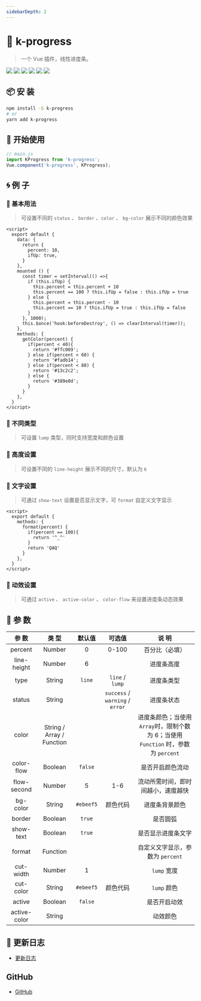 ```yaml
---
sidebarDepth: 2
---
```


# 🌈 k-progress

> 一个 Vue 插件，线性进度条。

![](https://img.shields.io/npm/v/k-progress?color=success&style=flat-square)
![](https://img.shields.io/github/languages/top/xrkffgg/k-progress?style=flat-square)
![](https://img.shields.io/github/languages/code-size/xrkffgg/k-progress?color=orange&style=flat-square)
![](https://img.shields.io/github/stars/xrkffgg/k-progress?color=blueviolet&style=flat-square)
![](https://img.shields.io/github/license/xrkffgg/k-progress?color=red&style=flat-square)
![](https://img.shields.io/npm/dt/k-progress?color=ff69b4&style=flat-square)

## 📦 安 装
```bash
npm install -S k-progress
# or
yarn add k-progress
```
## 🔨 开始使用
```js
// main.js
import KProgress from 'k-progress';
Vue.component('k-progress', KProgress);
```
## 🌀 例 子
### 🌟 基本用法
> 可设置不同的 `status` 、 `border` 、`color` 、 `bg-color` 展示不同的颜色效果

<demo-code>
  <kprogress-base></kprogress-base>
  <highlight-code slot="codeText" lang="vue">
    <template>
      <div>
        <k-progress :percent="10"></k-progress>
        <k-progress :percent="20" status="success"></k-progress>
        <k-progress :percent="30" status="warning" :border="false"></k-progress>
        <k-progress :percent="40" status="error"></k-progress>
        <k-progress :percent="50" color="#9254de"></k-progress>
        <k-progress :percent="60" :color="['#f5af19', '#f12711', '#9254de', '#40a9ff', '#5cdbd3']" :border="false"></k-progress>
        <k-progress :percent="70" :color="['#40a9ff', '#5cdbd3']" bg-color="#d9f7be"></k-progress>
        <k-progress :percent="percent" :color="getColor"></k-progress>
      </div>
    </template>

    <script>
      export default {
        data: {
          return {
            percent: 10,
            ifUp: true,
          }
        },
        mounted () {
          const timer = setInterval(() =>{
            if (this.ifUp) {
              this.percent = this.percent + 10
              this.percent == 100 ? this.ifUp = false : this.ifUp = true
            } else {
              this.percent = this.percent - 10
              this.percent == 10 ? this.ifUp = true : this.ifUp = false
            }
          }, 1000);
          this.$once('hook:beforeDestroy', () => clearInterval(timer));
        },
        methods: {
          getColor(percent) {
            if(percent < 40){
              return '#ffc069';
            } else if(percent < 60) {
              return '#fadb14';
            } else if(percent < 80) {
              return '#13c2c2';
            } else {
              return '#389e0d';
            }
          }
        },
      }
    </script>
  </highlight-code>
</demo-code>

### 🌟 不同类型
> 可设置 `lump` 类型，同时支持宽度和颜色设置

<demo-code>
  <kprogress-lump></kprogress-lump>
  <highlight-code slot="codeText" lang="vue">
    <template>
      <div>
        <k-progress :percent="20" ></k-progress>
        <k-progress :percent="40" status="success" type="lump" ></k-progress>
        <k-progress :percent="60" status="warning" type="lump" active :border="false" ></k-progress>
        <k-progress :percent="80" :color="['#40a9ff', '#5cdbd3']" type="lump" :cut-width="2" cut-color="#389e0d"></k-progress>
      </div>
    </template>
  </highlight-code>
</demo-code>

### 🌟 高度设置
> 可设置不同的 `line-height` 展示不同的尺寸，默认为 `6` 

<demo-code>
  <kprogress-line-height></kprogress-line-height>
  <highlight-code slot="codeText" lang="vue">
    <template>
      <div>
        <k-progress :percent="10" ></k-progress>
        <k-progress :percent="20" status="success" :line-height="8"></k-progress>
        <k-progress :percent="30" status="warning" :line-height="10"></k-progress>
        <k-progress :percent="40" status="error" :line-height="12"></k-progress>
      </div>
    </template>
  </highlight-code>
</demo-code>

### 🌟 文字设置
> 可通过 `show-text` 设置是否显示文字，可 `format` 自定义文字显示

<demo-code>
  <kprogress-text></kprogress-text>
  <highlight-code slot="codeText" lang="vue">
    <template>
      <div>
        <k-progress :percent="50" ></k-progress>
        <k-progress :percent="60" status="success" :show-text="false" ></k-progress>
        <k-progress :percent="80" status="warning" :format="format"></k-progress>
        <k-progress :percent="100" status="error" :format="format"></k-progress>
      </div>
    </template>

    <script>
      export default {
        methods: {
          format(percent) {
            if(percent == 100){
              return '^_^'
            }
            return 'QAQ'
          }
        },
      }
    </script>
  </highlight-code>
</demo-code>

### 🌟 动效设置
> 可通过 `active` 、 `active-color` 、 `color-flow` 来设置进度条动态效果

<demo-code>
  <kprogress-active></kprogress-active>
  <highlight-code slot="codeText" lang="vue">
    <template>
      <div>
        <k-progress :percent="40" active></k-progress>
        <k-progress :percent="60" active active-color="#f12711"></k-progress>
        <k-progress :percent="80" active :color="['#f5af19', '#f12711', '#9254de', '#40a9ff', '#5cdbd3']"></k-progress>
        <k-progress :percent="100" :color="['#f5af19', '#f12711', '#9254de', '#40a9ff', '#5cdbd3']" :color-flow="true"></k-progress>
      </div>
    </template>
  </highlight-code>
</demo-code>

## 📔 参 数
|    参 数     |           类 型           |  默认值   |             可选值              |                                       说 明                                       |
| :----------: | :-----------------------: | :-------: | :-----------------------------: | :-------------------------------------------------------------------------------: |
|   percent    |          Number           |     0     |              0-100              |                                  百分比（必填）                                   |
| line-height  |          Number           |     6     |                                 |                                    进度条高度                                     |
|     type     |          String           |  `line`   |         `line` / `lump`         |                                    进度条类型                                     |
|    status    |          String           |           | `success` / `warning` / `error` |                                    进度条状态                                     |
|    color     | String / Array / Function |           |                                 | 进度条颜色；当使用`Array`时，限制个数为 6；当使用 `Function` 时，参数为 `percent` |
|  color-flow  |          Boolean          |  `false`  |                                 |                                 是否开启颜色流动                                  |
| flow-second  |          Number           |     5     |               1-6               |                        流动所需时间，即时间越小，速度越快                         |
|   bg-color   |          String           | `#ebeef5` |            颜色代码             |                                  进度条背景颜色                                   |
|    border    |          Boolean          |  `true`   |                                 |                                     是否圆弧                                      |
|  show-text   |          Boolean          |  `true`   |                                 |                                是否显示进度条文字                                 |
|    format    |         Function          |           |                                 |                         自定义文字显示，参数为 `percent`                          |
|  cut-width   |          Number           |     1     |                                 |                                    `lump` 宽度                                    |
|  cut-color   |          String           | `#ebeef5` |            颜色代码             |                                    `lump` 颜色                                    |
|    active    |          Boolean          |  `false`  |                                 |                                   是否开启动效                                    |
| active-color |          String           |           |                                 |                                     动效颜色                                      |

## 📒 更新日志
- [更新日志](https://github.com/xrkffgg/k-progress/blob/master/CHANGELOG-CN.md)

## GitHub
- [GitHub](https://github.com/xrkffgg/k-progress)